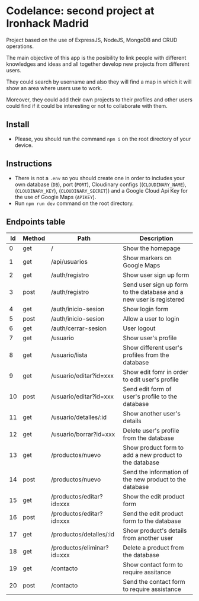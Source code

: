 # Codelance: second project at Ironhack Madrid

Project based on the use of ExpressJS, NodeJS, MongoDB and CRUD operations.

The main objective of this app is the posibility to link people with different knowledges and ideas and all together develop new projects from different users. 

They could search by username and also they will find a map in which it will show an area where users use to work.

Moreover, they could add their own projects to their profiles and other users could find if it could be interesting or not to collaborate with them.

## Install

- Please, you should run the command `npm i` on the root directory of your device.

## Instructions 

- There is not a `.env` so you should create one in order to includes your own database (`DB`), port (`PORT`), Cloudinary configs ((`CLOUDINARY_NAME`), (`CLOUDINARY_KEY`), (`CLOUDINARY_SECRET`)) and a Google Cloud Api Key for the use of Google Maps (`APIKEY`).
- Run `npm run dev` command on the root directory.

## Endpoints table

| Id | Method | Path | Description|
| ------ | ------ | ------ | ------ |
| 0 | get | / | Show the homepage |
| 1 | get | /api/usuarios | Show markers on Google Maps |
| 2 | get | /auth/registro | Show user sign up form |
| 3 | post | /auth/registro | Send user sign up form to the database and a new user is registered |
| 4 | get | /auth/inicio-sesion | Show login form |
| 5 | post | /auth/inicio-sesion | Allow a user to login |
| 6 | get | /auth/cerrar-sesion | User logout |
| 7 | get | /usuario | Show user's profile |
| 8 | get | /usuario/lista | Show different user's profiles from the database |
| 9 | get | /usuario/editar?id=xxx | Show edit fomr in order to edit user's profile |
| 10 | post | /usuario/editar?id=xxx | Send edit form of user's profile to the database |
| 11 | get | /usuario/detalles/:id | Show another user's details |
| 12 | get | /usuario/borrar?id=xxx | Delete user's profile from the database |
| 13 | get | /productos/nuevo | Show product form to add a new product to the database |
| 14 | post | /productos/nuevo | Send the information of the new product to the database |
| 15 | get | /productos/editar?id=xxx | Show the edit product form |
| 16 | post | /productos/editar?id=xxx | Send the edit product form to the database |
| 17 | get | /productos/detalles/:id | Show product's details from another user |
| 18 | get | /productos/eliminar?id=xxx | Delete a product from the database |
| 19 | get | /contacto | Show contact form to require assitance |
| 20 | post | /contacto | Send the contact form to require assistance |
